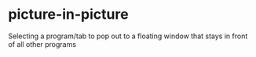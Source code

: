 # picture-in-picture
Selecting a program/tab to pop out to a floating window that stays in front of all other programs
